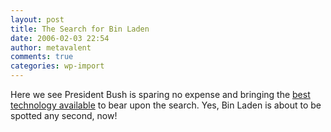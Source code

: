 ```yaml
---
layout: post
title: The Search for Bin Laden
date: 2006-02-03 22:54
author: metavalent
comments: true
categories: wp-import
---
```

Here we see President Bush is sparing no expense and bringing the <a href="https://www.dailykos.com/comments/2006/2/4/12820/52526/18#18">best technology available</a> to bear upon the search.  Yes, Bin Laden is about to be spotted any second, now!
